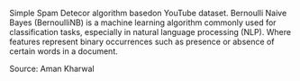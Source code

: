 Simple Spam Detecor algorithm basedon YouTube dataset. 
Bernoulli Naive Bayes (BernoulliNB) is a machine learning algorithm commonly used for classification tasks, especially in natural language processing (NLP).
Where features represent binary occurrences such as presence or absence of certain words in a document.



Source: Aman Kharwal
